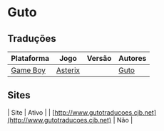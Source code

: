 # Guto

## Traduções

| Plataforma | Jogo | Versão | Autores |
| ----------- | ----------- | ----------- | ----------- |
| [Game Boy](../../traducoes/game-boy/) | [Asterix](../../traducoes/game-boy/asterix_guto/) |  | [Guto](../../autores/guto/) |

## Sites

| Site | Ativo |
| [http://www.gutotraducoes.cjb.net](http://www.gutotraducoes.cjb.net) | Não |